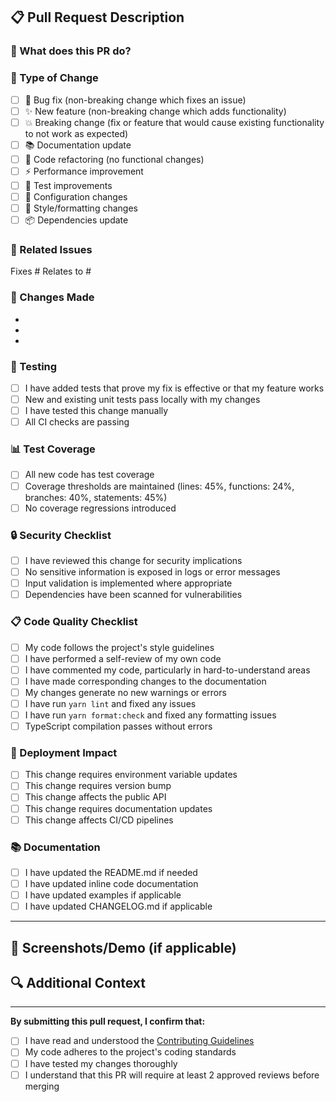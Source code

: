 ## 📋 Pull Request Description

### 🎯 What does this PR do?
<!-- Provide a clear and concise description of what this PR accomplishes -->

### 🔧 Type of Change
<!-- Mark the relevant option with an "x" -->

- [ ] 🐛 Bug fix (non-breaking change which fixes an issue)
- [ ] ✨ New feature (non-breaking change which adds functionality)
- [ ] 💥 Breaking change (fix or feature that would cause existing functionality to not work as expected)
- [ ] 📚 Documentation update
- [ ] 🧹 Code refactoring (no functional changes)
- [ ] ⚡ Performance improvement
- [ ] 🧪 Test improvements
- [ ] 🔧 Configuration changes
- [ ] 🎨 Style/formatting changes
- [ ] 📦 Dependencies update

### 🔗 Related Issues
<!-- Link to related issues using #issue_number -->
Fixes #
Relates to #

### 📝 Changes Made
<!-- List the key changes made in this PR -->
- 
- 
- 

### 🧪 Testing
<!-- Mark the relevant options with an "x" -->

- [ ] I have added tests that prove my fix is effective or that my feature works
- [ ] New and existing unit tests pass locally with my changes
- [ ] I have tested this change manually
- [ ] All CI checks are passing

### 📊 Test Coverage
<!-- If you've added new code, please ensure adequate test coverage -->

- [ ] All new code has test coverage
- [ ] Coverage thresholds are maintained (lines: 45%, functions: 24%, branches: 40%, statements: 45%)
- [ ] No coverage regressions introduced

### 🔒 Security Checklist
<!-- Mark the relevant options with an "x" -->

- [ ] I have reviewed this change for security implications
- [ ] No sensitive information is exposed in logs or error messages
- [ ] Input validation is implemented where appropriate
- [ ] Dependencies have been scanned for vulnerabilities

### 📋 Code Quality Checklist
<!-- Mark the relevant options with an "x" -->

- [ ] My code follows the project's style guidelines
- [ ] I have performed a self-review of my own code
- [ ] I have commented my code, particularly in hard-to-understand areas
- [ ] I have made corresponding changes to the documentation
- [ ] My changes generate no new warnings or errors
- [ ] I have run `yarn lint` and fixed any issues
- [ ] I have run `yarn format:check` and fixed any formatting issues
- [ ] TypeScript compilation passes without errors

### 🚀 Deployment Impact
<!-- Mark if applicable with an "x" -->

- [ ] This change requires environment variable updates
- [ ] This change requires version bump
- [ ] This change affects the public API
- [ ] This change requires documentation updates
- [ ] This change affects CI/CD pipelines

### 📚 Documentation
<!-- Mark the relevant options with an "x" -->

- [ ] I have updated the README.md if needed
- [ ] I have updated inline code documentation
- [ ] I have updated examples if applicable
- [ ] I have updated CHANGELOG.md if applicable

---

## 📱 Screenshots/Demo (if applicable)
<!-- Add screenshots, GIFs, or videos to help explain your changes -->

## 🔍 Additional Context
<!-- Add any other context about the pull request here -->

---

**By submitting this pull request, I confirm that:**
- [ ] I have read and understood the [Contributing Guidelines](CONTRIBUTING.md)
- [ ] My code adheres to the project's coding standards
- [ ] I have tested my changes thoroughly
- [ ] I understand that this PR will require at least 2 approved reviews before merging
